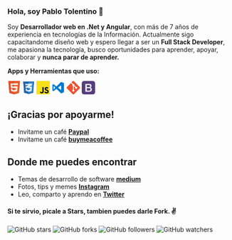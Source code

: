 ### Hola, soy Pablo Tolentino 👋

Soy **Desarrollador web en .Net y Angular**, con más de 7 años de experiencia en tecnologías de la Información. Actualmente sigo capacitandome diseño web y espero llegar a ser un **Full Stack Developer**, me apasiona la tecnología, busco oportunidades para aprender, apoyar, colaborar y **nunca parar de aprender.**   

**Apps y Herramientas que uso:**  

<code><img height="30" src="https://raw.githubusercontent.com/pablotolentino/pablotolentino/master/img/Html.png"></code>
<code><img height="30" src="https://raw.githubusercontent.com/pablotolentino/pablotolentino/master/img/Css.png"></code>
<code><img height="30" src="https://raw.githubusercontent.com/pablotolentino/pablotolentino/master/img/Js.png"></code>
<code><img height="30" src="https://raw.githubusercontent.com/pablotolentino/pablotolentino/master/img/Visual.png"></code>
<code><img height="30" src="https://raw.githubusercontent.com/pablotolentino/pablotolentino/master/img/Git.png"></code>
<code><img height="30" src="https://raw.githubusercontent.com/pablotolentino/pablotolentino/master/img/Bootstrap.png"></code>

## ¡Gracias por apoyarme!
* Invitame un café **[Paypal](https://paypal.me/PTolentinoTolentino)**
* Invitame un café **[buymeacoffee](https://www.buymeacoffee.com/pablotolentino)**


## Donde me puedes encontrar
* Temas de desarrollo de software **[medium](https://pablotolentino.medium.com/)**
* Fotos, tips y memes **[Instagram](https://www.instagram.com/pabtolentino/?hl=es-la)**
* Leo, comparto y aprendo en **[Twitter](https://twitter.com/Pablo45006815)**


#### Si te sirvio, picale a **Stars**, tambien puedes darle **Fork**. ✌️

![GitHub stars](https://img.shields.io/github/stars/pablotolentino/pablotolentino?style=social)
![GitHub forks](https://img.shields.io/github/forks/pablotolentino/pablotolentino?label=Fork&style=social)
![GitHub followers](https://img.shields.io/github/followers/pablotolentino?label=Follow&style=social)
![GitHub watchers](https://img.shields.io/github/watchers/pablotolentino/pablotolentino?style=social)
